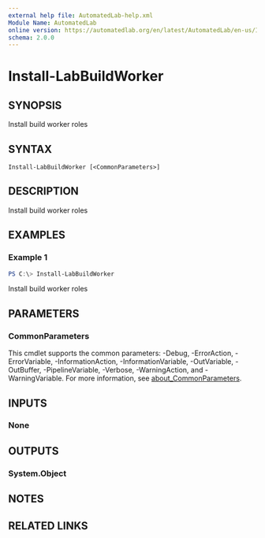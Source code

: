 ```yaml
---
external help file: AutomatedLab-help.xml
Module Name: AutomatedLab
online version: https://automatedlab.org/en/latest/AutomatedLab/en-us/Install-LabBuildWorker
schema: 2.0.0
---
```


# Install-LabBuildWorker

## SYNOPSIS
Install build worker roles

## SYNTAX

```
Install-LabBuildWorker [<CommonParameters>]
```

## DESCRIPTION
Install build worker roles

## EXAMPLES

### Example 1
```powershell
PS C:\> Install-LabBuildWorker
```

Install build worker roles

## PARAMETERS

### CommonParameters
This cmdlet supports the common parameters: -Debug, -ErrorAction, -ErrorVariable, -InformationAction, -InformationVariable, -OutVariable, -OutBuffer, -PipelineVariable, -Verbose, -WarningAction, and -WarningVariable. For more information, see [about_CommonParameters](http://go.microsoft.com/fwlink/?LinkID=113216).

## INPUTS

### None
## OUTPUTS

### System.Object
## NOTES

## RELATED LINKS

